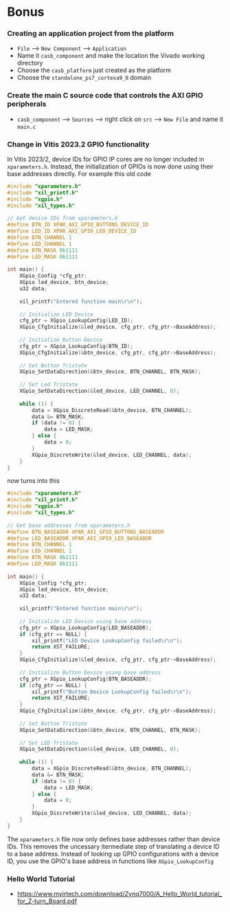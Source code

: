 
# Bonus

### Creating an application project from the platform
- `File` --> `New Component` --> `Application`
- Name it `casb_component` and make the location the Vivado working directory
- Choose the `casb_platform` just created as the platform
- Choose the `standalone_ps7_cortexa9_0` domain

### Create the main C source code that controls the AXI GPIO peripherals
- `casb_component` --> `Sources` --> right click on `src` --> `New File` and name it `main.c`

### Change in Vitis 2023.2 GPIO functionality
In Vitis 2023/2, device IDs for GPIO IP cores are no longer included in `xparameters.h`. Instead, the initialization of GPIOs is now done using their base addresses directly. For example this old code
```c
#include "xparameters.h"
#include "xil_printf.h"
#include "xgpio.h"
#include "xil_types.h"
 
// Get device IDs from xparameters.h
#define BTN_ID XPAR_AXI_GPIO_BUTTONS_DEVICE_ID
#define LED_ID XPAR_AXI_GPIO_LED_DEVICE_ID
#define BTN_CHANNEL 1
#define LED_CHANNEL 1
#define BTN_MASK 0b1111
#define LED_MASK 0b1111
 
int main() {
	XGpio_Config *cfg_ptr;
	XGpio led_device, btn_device;
	u32 data;
 
	xil_printf("Entered function main\r\n");
 
	// Initialize LED Device
	cfg_ptr = XGpio_LookupConfig(LED_ID);
	XGpio_CfgInitialize(&led_device, cfg_ptr, cfg_ptr->BaseAddress);
 
	// Initialize Button Device
	cfg_ptr = XGpio_LookupConfig(BTN_ID);
	XGpio_CfgInitialize(&btn_device, cfg_ptr, cfg_ptr->BaseAddress);
 
	// Set Button Tristate
	XGpio_SetDataDirection(&btn_device, BTN_CHANNEL, BTN_MASK);
 
	// Set Led Tristate
	XGpio_SetDataDirection(&led_device, LED_CHANNEL, 0);
 
	while (1) {
		data = XGpio_DiscreteRead(&btn_device, BTN_CHANNEL);
		data &= BTN_MASK;
		if (data != 0) {
			data = LED_MASK;
		} else {
			data = 0;
		}
		XGpio_DiscreteWrite(&led_device, LED_CHANNEL, data);
	}
}
```
now turns into this
```c
#include "xparameters.h"
#include "xil_printf.h"
#include "xgpio.h"
#include "xil_types.h"
 
// Get base addresses from xparameters.h
#define BTN_BASEADDR XPAR_AXI_GPIO_BUTTONS_BASEADDR
#define LED_BASEADDR XPAR_AXI_GPIO_LED_BASEADDR
#define BTN_CHANNEL 1
#define LED_CHANNEL 1
#define BTN_MASK 0b1111
#define LED_MASK 0b1111
 
int main() {
    XGpio_Config *cfg_ptr;
    XGpio led_device, btn_device;
    u32 data;
 
    xil_printf("Entered function main\r\n");
 
    // Initialize LED Device using base address
    cfg_ptr = XGpio_LookupConfig(LED_BASEADDR);
    if (cfg_ptr == NULL) {
        xil_printf("LED Device LookupConfig failed\r\n");
        return XST_FAILURE;
    }
    XGpio_CfgInitialize(&led_device, cfg_ptr, cfg_ptr->BaseAddress);
 
    // Initialize Button Device using base address
    cfg_ptr = XGpio_LookupConfig(BTN_BASEADDR);
    if (cfg_ptr == NULL) {
        xil_printf("Button Device LookupConfig failed\r\n");
        return XST_FAILURE;
    }
    XGpio_CfgInitialize(&btn_device, cfg_ptr, cfg_ptr->BaseAddress);
 
    // Set Button Tristate
    XGpio_SetDataDirection(&btn_device, BTN_CHANNEL, BTN_MASK);
 
    // Set LED Tristate
    XGpio_SetDataDirection(&led_device, LED_CHANNEL, 0);
 
    while (1) {
        data = XGpio_DiscreteRead(&btn_device, BTN_CHANNEL);
        data &= BTN_MASK;
        if (data != 0) {
            data = LED_MASK;
        } else {
            data = 0;
        }
        XGpio_DiscreteWrite(&led_device, LED_CHANNEL, data);
    }
}
```
The `xparameters.h` file now only defines base addresses rather than device IDs. This removes the uncessary itermediate step of translating a device ID to a base address. Instead of looking up GPIO configurations with a device ID, you use the GPIO's base address in functions like `XGpio_LookupConfig`


### Hello World Tutorial
- https://www.myirtech.com/download/Zynq7000/A_Hello_World_tutorial_for_Z-turn_Board.pdf

